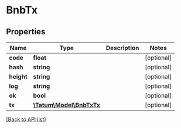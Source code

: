 # BnbTx

## Properties

Name | Type | Description | Notes
------------ | ------------- | ------------- | -------------
**code** | **float** |  | [optional]
**hash** | **string** |  | [optional]
**height** | **string** |  | [optional]
**log** | **string** |  | [optional]
**ok** | **bool** |  | [optional]
**tx** | [**\Tatum\Model\BnbTxTx**](BnbTxTx.md) |  | [optional]

[[Back to API list]](../../README.md#api-endpoints)

